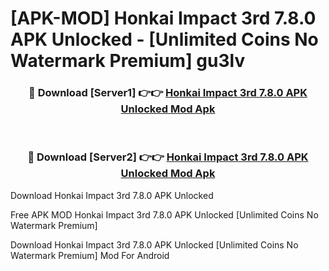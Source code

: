 # [APK-MOD] Honkai Impact 3rd 7.8.0 APK Unlocked - [Unlimited Coins No Watermark Premium] gu3lv



<div align="center">
<h3>🔴 Download [Server1] 👉👉 <a href="https://momento.my/?title=Honkai_Impact_3rd_7.8.0_APK_Unlocked">Honkai Impact 3rd 7.8.0 APK Unlocked Mod Apk</a></h3><br>

<h3>🔴 Download [Server2] 👉👉 <a href="https://momento.my/?title=Honkai_Impact_3rd_7.8.0_APK_Unlocked">Honkai Impact 3rd 7.8.0 APK Unlocked Mod Apk</a></h3>
</div>



Download Honkai Impact 3rd 7.8.0 APK Unlocked 

Free APK MOD Honkai Impact 3rd 7.8.0 APK Unlocked [Unlimited Coins No Watermark Premium]

Download Honkai Impact 3rd 7.8.0 APK Unlocked [Unlimited Coins No Watermark Premium] Mod For Android
